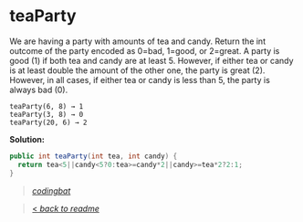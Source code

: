 # teaParty

We are having a party with amounts of tea and candy. Return the int outcome of the party encoded as 0=bad, 1=good, or 2=great. A party is good (1) if both tea and candy are at least 5. However, if either tea or candy is at least double the amount of the other one, the party is great (2). However, in all cases, if either tea or candy is less than 5, the party is always bad (0).

```
teaParty(6, 8) → 1
teaParty(3, 8) → 0
teaParty(20, 6) → 2
```

**Solution:**

```java
public int teaParty(int tea, int candy) {
  return tea<5||candy<5?0:tea>=candy*2||candy>=tea*2?2:1;
}
```

> _[codingbat](http://codingbat.com/prob/p177181)_

> [< _back to readme_](/README.md)